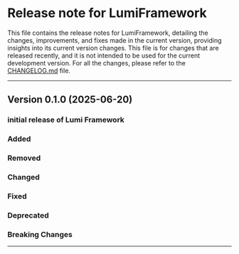 # Release note for LumiFramework
This file contains the release notes for LumiFramework, detailing the changes, improvements, and fixes made in the current version, providing insights into its current version changes.
This file is for changes that are released recently, and it is not intended to be used for the current development version. For all the changes, please refer to the [CHANGELOG.md](CHANGELOG.md) file.

---

## Version 0.1.0 (2025-06-20)

### initial release of Lumi Framework

### Added

### Removed

### Changed

### Fixed

### Deprecated

### Breaking Changes

---
